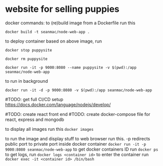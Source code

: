 # website for selling puppies

docker commands: 
to (re)build image from a Dockerfile run this 

`docker build -t seanmac/node-web-app .`

to deploy container based on above image, run 

`docker stop puppysite`

`docker rm puppysite`

`docker run -it -p 9000:8080 --name puppysite -v $(pwd):/app seanmac/node-web-app`

to run in background

`docker run -it -d -p 9000:8080 -v $(pwd):/app seanmac/node-web-app`

#TODO: get full CI/CD setup https://docs.docker.com/language/nodejs/develop/

#TODO: create react front end
#TODO: create docker-compose file for react, express and mongodb 

to display all images run this
`docker images`

to run the image and display stuff to web browser run this. -p redirects public port to private port inside docker container 
`docker run -it -p 9000:8080 seanmac/node-web-app`
to get docker containers ID run 
`docker ps`
to get logs, run
`docker logs <container id>`
to enter the container run 
`docker exec -it <container id> /bin/bash`
